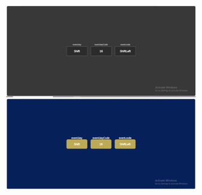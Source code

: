 ![B](https://github.com/Mowdat-Rida/Keycode-event/blob/main/Before%20output.png)
![A](https://github.com/Mowdat-Rida/Keycode-event/blob/main/After%20output.png)
